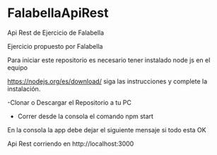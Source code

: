 # FalabellaApiRest
Api Rest de Ejercicio de Falabella

Ejercicio propuesto por Falabella 

Para iniciar este repositorio es necesario tener instalado node js en el equipo 

https://nodejs.org/es/download/ siga las instrucciones y complete la instalación. 

-Clonar o Descargar el Repositorio a tu PC 
- Correr desde la consola el comando npm start 

En la consola la app debe dejar el siguiente mensaje si todo esta OK 
  
  Api Rest corriendo en http://localhost:3000
  
